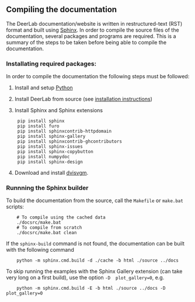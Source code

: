 ## Compiling the documentation

The DeerLab documentation/website is written in restructured-text (RST) format and built using [Sphinx](https://www.sphinx-doc.org/). In order to compile the source files of the documentation, several packages and programs are required. This is a summary of the steps to be taken before being able to compile the documentation.

### Installating required packages:

In order to compile the documentation the following steps must be followed:

1) Install and setup [Python](https://www.python.org/)

2) Install DeerLab from source (see [installation instructions](https://jeschkelab.github.io/DeerLab/installation.html))

3) Install Sphinx and Sphinx extensions

        pip install sphinx
        pip install furo
        pip install sphinxcontrib-httpdomain
        pip install sphinx-gallery
        pip install sphinxcontrib-ghcontributors
        pip install sphinx-issues
        pip install sphinx-copybutton 
        pip install numpydoc
        pip install sphinx-design

5) Download and install [dvisvgm](https://dvisvgm.de/Downloads/).
		
### Runnning the Sphinx builder

To build the documentation from the source, call the `Makefile` or `make.bat` scripts:

        # To compile using the cached data
        ./docsrc/make.bat
        # To compile from scratch
        ./docsrc/make.bat clean    

If the `sphinx-build` command is not found, the documentation can be built with the following command 

        python -m sphinx.cmd.build -d ./cache -b html ./source ../docs

To skip running the examples with the Sphinx Gallery extension (can take very long on a first build), use the option `-D  plot_gallery=0`, e.g.

        python -m sphinx.cmd.build -E -b html ./source ../docs -D  plot_gallery=0
